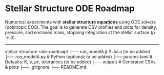# Stellar Structure ODE Roadmap

Numerical experiments with **stellar structure equations** using ODE solvers
(polytropic EOS). The goal is to generate CSV profiles and plots for density,
pressure, and enclosed mass, stopping integration at the stellar surface (ρ → 0).

---

stellar-structure-ode-roadmap/
├── run_modelA.jl # Julia (to be added)
├── run_modelA.py # Python (optional; to be added)
├── params.toml # Defaults: K, γ, ρc, tolerances (to be added)
├── output/ # Generated CSVs & plots
├── .gitignore
└── README.md
